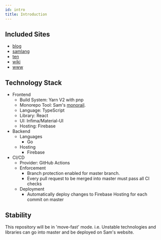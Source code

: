```yaml
---
id: intro
title: Introduction
---
```


## Included Sites

- [blog](https://blog.developersam.com)
- [samlang](https://samlang.developersam.com)
- [ten](https://ten.developersam.com)
- [wiki](https://wiki.developersam.com)
- [www](https://developersam.com)

## Technology Stack

- Frontend
  - Build System: Yarn V2 with pnp
  - Monorepo Tool: Sam's [monorail](./website-repo.md#monorail-monorepo-tool).
  - Language: TypeScript
  - Library: React
  - UI: Infima/Material-UI
  - Hosting: Firebase
- Backend
  - Languages
    - Go
  - Hosting
    - Firebase
- CI/CD
  - Provider: GitHub Actions
  - Enforcement
    - Branch protection enabled for master branch.
    - Every pull request to be merged into master must pass all CI checks
  - Deployment
    - Automatically deploy changes to Firebase Hosting for each commit on master

## Stability

This repository will be in 'move-fast' mode. i.e. Unstable technologies and libraries can go into
master and be deployed on Sam's website.
